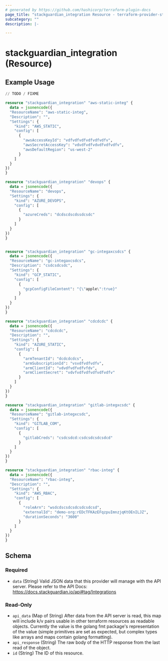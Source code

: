 ```yaml
---
# generated by https://github.com/hashicorp/terraform-plugin-docs
page_title: "stackguardian_integration Resource - terraform-provider-stackguardian"
subcategory: ""
description: |-

---
```


# stackguardian_integration (Resource)

## Example Usage

```terraform
// TODO / FIXME

resource "stackguardian_integration" "aws-static-integ" {
  data = jsonencode({
  "ResourceName": "aws-static-integ",
  "Description": "",
  "Settings": {
    "kind": "AWS_STATIC",
    "config": [
      {
        "awsAccessKeyId": "vdfvdfvdfvdfvdfvdfv",
        "awsSecretAccessKey": "vdvdfvdfvdvdfvdfvdfv",
        "awsDefaultRegion": "us-west-2"
      }
    ]
  }
})
}

resource "stackguardian_integration" "devops" {
  data = jsonencode({
  "ResourceName": "devops",
  "Settings": {
    "kind": "AZURE_DEVOPS",
    "config": [
      {
        "azureCreds": "dcdscdscdssdcsdc"
      }
    ]
  }
})
}


resource "stackguardian_integration" "gc-integaxcsdcs" {
  data = jsonencode({
  "ResourceName": "gc-integaxcsdcs",
  "Description": "csdcsdcsdc",
  "Settings": {
    "kind": "GCP_STATIC",
    "config": [
      {
        "gcpConfigFileContent": "{\"apple\":true}"
      }
    ]
  }
})
}

resource "stackguardian_integration" "cdcdcdc" {
  data = jsonencode({
  "ResourceName": "cdcdcdc",
  "Description": "",
  "Settings": {
    "kind": "AZURE_STATIC",
    "config": [
      {
        "armTenantId": "dcdcdcdcs",
        "armSubscriptionId": "vsvdfvdfvdfv",
        "armClientId": "vdvdfvdfvdfvfdv",
        "armClientSecret": "vdvfvdfvdfvdfvdfvdfv"
      }
    ]
  }
})
}

resource "stackguardian_integration" "gitlab-integxcsdc" {
  data = jsonencode({
  "ResourceName": "gitlab-integxcsdc",
  "Settings": {
    "kind": "GITLAB_COM",
    "config": [
      {
        "gitlabCreds": "csdcsdcd:csdcsdcsdcsdcd"
      }
    ]
  }
})
}

resource "stackguardian_integration" "rbac-integ" {
  data = jsonencode({
  "ResourceName": "rbac-integ",
  "Description": "",
  "Settings": {
    "kind": "AWS_RBAC",
    "config": [
      {
        "roleArn": "wsdcdscsdcsdcsdcsdcsd",
        "externalId": "demo-org:rEDcTFKAzEFqzpuImnzjqKtOEnILJZ",
        "durationSeconds": "3600"
      }
    ]
  }
})
}
```

<!-- schema generated by tfplugindocs -->
## Schema

### Required

- `data` (String) Valid JSON data that this provider will manage with the API server. Please refer to the API Docs: https://docs.stackguardian.io/api#tag/Integrations

### Read-Only

- `api_data` (Map of String) After data from the API server is read, this map will include k/v pairs usable in other terraform resources as readable objects. Currently the value is the golang fmt package's representation of the value (simple primitives are set as expected, but complex types like arrays and maps contain golang formatting).
- `api_response` (String) The raw body of the HTTP response from the last read of the object.
- `id` (String) The ID of this resource.


